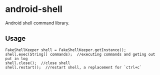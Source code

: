 # android-shell
Android shell command library. 

## Usage

```
FakeShellKeeper shell = FakeShellKeeper.getInstance();
shell.exec(String[] commands);  //executing commands and geting out put in log
shell.close();  //close shell
shell.restart();  //restart shell, a replacement for `ctrl+c`
```
